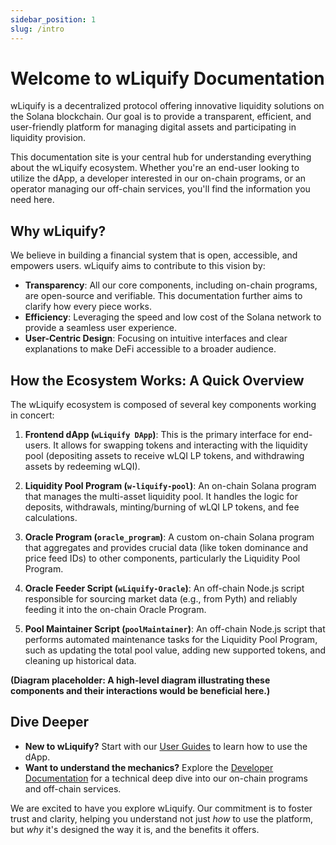 ```yaml
---
sidebar_position: 1
slug: /intro
---
```


# Welcome to wLiquify Documentation

wLiquify is a decentralized protocol offering innovative liquidity solutions on the Solana blockchain. Our goal is to provide a transparent, efficient, and user-friendly platform for managing digital assets and participating in liquidity provision.

This documentation site is your central hub for understanding everything about the wLiquify ecosystem. Whether you're an end-user looking to utilize the dApp, a developer interested in our on-chain programs, or an operator managing our off-chain services, you'll find the information you need here.

## Why wLiquify?

We believe in building a financial system that is open, accessible, and empowers users. wLiquify aims to contribute to this vision by:

*   **Transparency**: All our core components, including on-chain programs, are open-source and verifiable. This documentation further aims to clarify how every piece works.
*   **Efficiency**: Leveraging the speed and low cost of the Solana network to provide a seamless user experience.
*   **User-Centric Design**: Focusing on intuitive interfaces and clear explanations to make DeFi accessible to a broader audience.

## How the Ecosystem Works: A Quick Overview

The wLiquify ecosystem is composed of several key components working in concert:

1.  **Frontend dApp (`wLiquify DApp`)**: This is the primary interface for end-users. It allows for swapping tokens and interacting with the liquidity pool (depositing assets to receive wLQI LP tokens, and withdrawing assets by redeeming wLQI).

2.  **Liquidity Pool Program (`w-liquify-pool`)**: An on-chain Solana program that manages the multi-asset liquidity pool. It handles the logic for deposits, withdrawals, minting/burning of wLQI LP tokens, and fee calculations.

3.  **Oracle Program (`oracle_program`)**: A custom on-chain Solana program that aggregates and provides crucial data (like token dominance and price feed IDs) to other components, particularly the Liquidity Pool Program.

4.  **Oracle Feeder Script (`wLiquify-Oracle`)**: An off-chain Node.js script responsible for sourcing market data (e.g., from Pyth) and reliably feeding it into the on-chain Oracle Program.

5.  **Pool Maintainer Script (`poolMaintainer`)**: An off-chain Node.js script that performs automated maintenance tasks for the Liquidity Pool Program, such as updating the total pool value, adding new supported tokens, and cleaning up historical data.

**(Diagram placeholder: A high-level diagram illustrating these components and their interactions would be beneficial here.)**

## Dive Deeper

*   **New to wLiquify?** Start with our [User Guides](./category/user-guides) to learn how to use the dApp.
*   **Want to understand the mechanics?** Explore the [Developer Documentation](./category/developer-documentation) for a technical deep dive into our on-chain programs and off-chain services.

We are excited to have you explore wLiquify. Our commitment is to foster trust and clarity, helping you understand not just *how* to use the platform, but *why* it's designed the way it is, and the benefits it offers. 